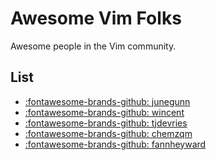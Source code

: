 Awesome Vim Folks
===

Awesome people in the Vim community.

List
---
- [:fontawesome-brands-github: junegunn](https://github.com/junegunn)
- [:fontawesome-brands-github: wincent](https://github.com/wincent)
- [:fontawesome-brands-github: tjdevries](https://github.com/tjdevries)
- [:fontawesome-brands-github: chemzqm](https://github.com/chemzqm)
- [:fontawesome-brands-github: fannheyward](https://github.com/fannheyward)
